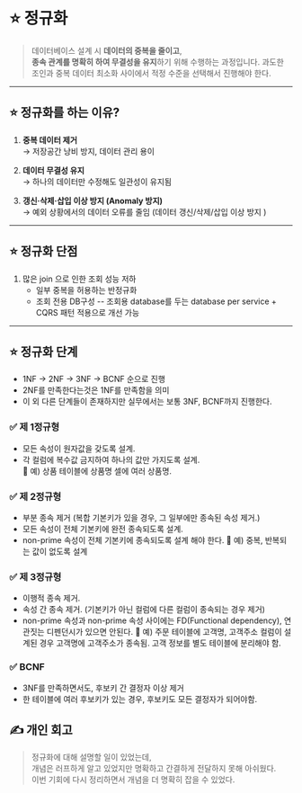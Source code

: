 
# ⭐️ 정규화  
> 데이터베이스 설계 시 **데이터의 중복을 줄이고**,  
> **종속 관계를 명확히 하여 무결성을 유지**하기 위해 수행하는 과정입니다.
> 과도한 조인과 중복 데이터 최소화 사이에서 적정 수준을 선택해서 진행해야 한다.

---

## ⭐️ 정규화를 하는 이유?
1. **중복 데이터 제거**  
   → 저장공간 낭비 방지, 데이터 관리 용이

2. **데이터 무결성 유지**  
   → 하나의 데이터만 수정해도 일관성이 유지됨

3. **갱신·삭제·삽입 이상 방지 (Anomaly 방지)**  
   → 예외 상황에서의 데이터 오류를 줄임 (데이터 갱신/삭제/삽입 이상 방지 )

---

## ⭐️ 정규화 단점

1. 많은 join 으로 인한 조회 성능 저하  
   - 일부 중복을 허용하는 반정규화
   - 조회 전용 DB구성
     -- 조회용 database를 두는 database per service + CQRS 패턴 적용으로 개선 가능  

---

## ⭐️ 정규화 단계

- 1NF → 2NF → 3NF → BCNF 순으로 진행
- 2NF를 만족한다는것은 1NF를 만족함을 의미
- 이 외 다른 단계들이 존재하지만 실무에서는 보통 3NF, BCNF까지 진행한다. 


### ✅  제 1정규형  
- 모든 속성이 원자값을 갖도록 설계.  
- 각 컬럼에 복수값 금지하여 하나의 값만 가지도록 설계.  
📌 예) 상품 테이블에 상품명 셀에 여러 상품명.

### ✅  제 2정규형  
- 부분 종속 제거 (복합 기본키가 있을 경우, 그 일부에만 종속된 속성 제거.)  
- 모든 속성이 전체 기본키에 완전 종속되도록 설계.
- non-prime 속성이 전체 기본키에 종속되도록 설계 해야 한다. 
📌 예) 중복, 반복되는 값이 없도록 설계

### ✅  제 3정규형  
- 이행적 종속 제거.  
-  속성 간 종속 제거. (기본키가 아닌 컬럼에 다른 컬럼이 종속되는 경우 제거)
-  non-prime 속성과 non-prime 속성 사이에는 FD(Functional dependency), 연관짓는 디펜던시가 있으면 안된다. 
📌 예) 주문 테이블에 고객명, 고객주소 컬럼이 설계된 경우 고객명에 고객주소가 종속됨. 고객 정보를 별도 테이블에 분리해야 함.

### ✅  BCNF  
- 3NF를 만족하면서도, 후보키 간 결정자 이상 제거
- 한 테이블에 여러 후보키가 있는 경우, 후보키도 모든 결정자가 되어야함.


## ✍️ 개인 회고

> 정규화에 대해 설명할 일이 있었는데,  
> 개념은 러프하게 알고 있었지만 명확하고 간결하게 전달하지 못해 아쉬웠다.  
> 이번 기회에 다시 정리하면서 개념을 더 명확히 잡을 수 있었다.
